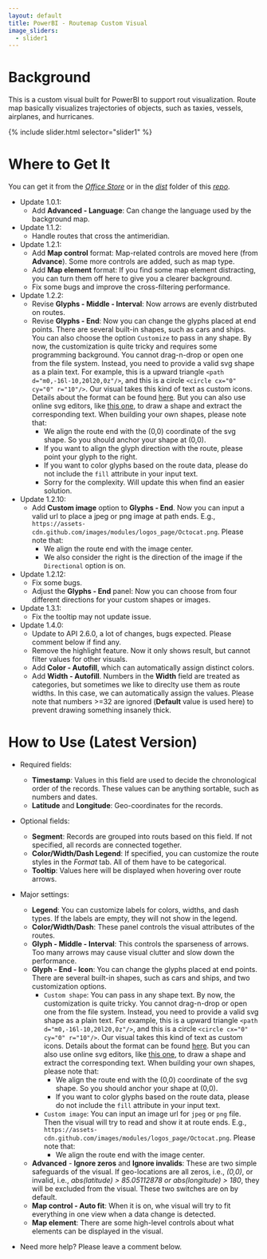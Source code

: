 ```yaml
---
layout: default
title: PowerBI - Routemap Custom Visual
image_sliders:
  - slider1
---
```


[comment]: # (checklist: )
[comment]: # (a. _data/sliders.yml: change the images)
[comment]: # (b. _incudes/disqus_comments.html: change the forum id)
[comment]: # (c. index.md: title and content)

# Background
This is a custom visual built for PowerBI to support rout visualization. Route map basically visualizes trajectories of objects, such as taxies, vessels, airplanes, and hurricanes.

{% include slider.html selector="slider1" %}

# Where to Get It

You can get it from the [_Office Store_](https://store.office.com/en-us/app.aspx?assetid=WA104380985&sourcecorrid=95716b6f-f393-4115-9447-5bbfa5b95537&searchapppos=0&ui=en-US&rs=en-US&ad=US&appredirect=false) or in the [_dist_](https://github.com/weiweicui/PowerBI-Routemap/tree/master/dist) folder of this [_repo_](https://github.com/weiweicui/PowerBI-Routemap).

* Update 1.0.1:
    * Add **Advanced - Language**: Can change the language used by the background map.
* Update 1.1.2:
    * Handle routes that cross the antimeridian.
* Update 1.2.1:
    * Add **Map control** format: Map-related controls are moved here (from **Advance**). Some more controls are added, such as map type.
    * Add **Map element** format: If you find some map element distracting, you can turn them off here to give you a clearer background.
    * Fix some bugs and improve the cross-filtering performance.
* Update 1.2.2:
    * Revise **Glyphs - Middle - Interval**: Now arrows are evenly distrbuted on routes.
    * Revise **Glyphs - End**: Now you can change the glyphs placed at end points. There are several built-in shapes, such as cars and ships. You can also choose the option `Customize` to pass in any shape. By now, the customization is quite tricky and requires some programming background. You cannot drag-n-drop or open one from the file system. Instead, you need to provide a valid svg shape as a plain text. For example, this is a upward triangle `<path d="m0,-16l-10,20l20,0z"/>`, and this is a circle `<circle cx="0" cy="0" r="10"/>`. Our visual takes this kind of text as custom icons. Details about the format can be found [here](https://www.w3schools.com/graphics/svg_intro.asp). But you can also use online svg editors, like [this one](http://www.clker.com/inc/svgedit/svg-editor.html), to draw a shape and extract the corresponding text. When building your own shapes, please note that:
        * We align the route end with the (0,0) coordinate of the svg shape. So you should anchor your shape at (0,0).
        * If you want to align the glyph direction with the route, please point your glyph to the right.
        * If you want to color glyphs based on the route data, please do not include the `fill` attribute in your input text.
        * Sorry for the complexity. Will update this when find an easier solution.
* Update 1.2.10:
    * Add **Custom image** option to **Glyphs - End**. Now you can input a valid url to place a jpeg or png image at path ends. E.g., `https://assets-cdn.github.com/images/modules/logos_page/Octocat.png`. Please note that:
        * We align the route end with the image center.
        * We also consider the right is the direction of the image if the `Directional` option is on.
* Update 1.2.12:
    * Fix some bugs.
    * Adjust the **Glyphs - End** panel: Now you can choose from four different directions for your custom shapes or images.
* Update 1.3.1:
    * Fix the tooltip may not update issue.
* Update 1.4.0:
    * Update to API 2.6.0, a lot of changes, bugs expected. Please comment below if find any.
    * Remove the highlight feature. Now it only shows result, but cannot filter values for other visuals.
    * Add **Color - Autofill**, which can automatically assign distinct colors.
    * Add **Width - Autofill**. Numbers in the **Width** field are treated as categories, but sometimes we like to direclty use them as route widths. In this case, we can automatically assign the values. Please note that numbers >=32 are ignored (**Default** value is used here) to prevent drawing something insanely thick.

# How to Use (Latest Version)
* Required fields: 
    * **Timestamp**: Values in this field are used to decide the chronological order of the records. These values can be anything sortable, such as numbers and dates.
    * **Latitude** and **Longitude**: Geo-coordinates for the records. 
* Optional fields:
    * **Segment**: Records are grouped into routs based on this field. If not specified, all records are connected together.
    * **Color/Width/Dash Legend**: If specified, you can customize the route styles in the _Format_ tab. All of them have to be categorical.
    * **Tooltip**: Values here will be displayed when hovering over route arrows.

* Major settings:
    * **Legend**: You can customize labels for colors, widths, and dash types. If the labels are empty, they will not show in the legend.
    * **Color/Width/Dash**: These panel controls the visual attributes of the routes.
    * **Glyph - Middle - Interval**: This controls the sparseness of arrows. Too many arrows may cause visual clutter and slow down the performance.
    * **Glyph - End - Icon**: You can change the glyphs placed at end points. There are several built-in shapes, such as cars and ships, and two customization options. 
        * `Custom shape`: You can pass in any shape text. By now, the customization is quite tricky. You cannot drag-n-drop or open one from the file system. Instead, you need to provide a valid svg shape as a plain text. For example, this is a upward triangle `<path d="m0,-16l-10,20l20,0z"/>`, and this is a circle `<circle cx="0" cy="0" r="10"/>`. Our visual takes this kind of text as custom icons. Details about the format can be found [here](https://www.w3schools.com/graphics/svg_intro.asp). But you can also use online svg editors, like [this one](http://www.clker.com/inc/svgedit/svg-editor.html), to draw a shape and extract the corresponding text. When building your own shapes, please note that:
            * We align the route end with the (0,0) coordinate of the svg shape. So you should anchor your shape at (0,0).
            * If you want to color glyphs based on the route data, please do not include the `fill` attribute in your input text.
        * `Custom image`: You can input an image url for `jpeg` or `png` file. Then the visual will try to read and show it at route ends. E.g., `https://assets-cdn.github.com/images/modules/logos_page/Octocat.png`. Please note that:
            * We align the route end with the image center.
    * **Advanced** - **Ignore zeros** and **Ignore invalids**: These are two simple safeguards of the visual. If geo-locations are all zeros, i.e., _(0,0)_, or invalid, i.e., _abs(latitude) > 85.05112878 or abs(longitude) > 180_, they will be excluded from the visual. These two switches are on by default.
    * **Map control - Auto fit**: When it is on, whe visual will try to fit everything in one view when a data change is detected.
    * **Map element**: There are some high-level controls about what elements can be displayed in the visual.
    
* Need more help? Please leave a comment below.
